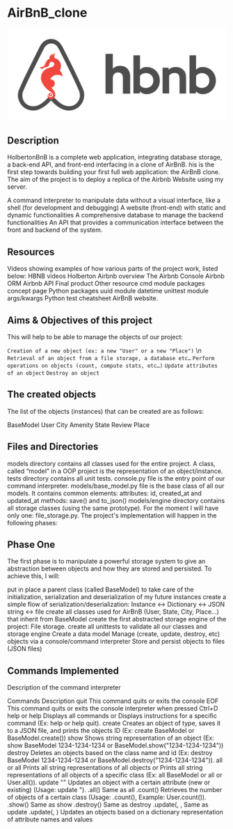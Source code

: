 # AirBnB_clone
![Airbnb](https://github.com/Dikachis/AirBnB_clone/raw/main/web_static/images/65f4a1dd9c51265f49d0.png?raw=true)

## Description
HolbertonBnB is a complete web application, integrating database storage, a back-end API, and front-end interfacing in a clone of AirBnB.
his is the first step towards building your first full web application: the AirBnB clone. The aim of the project is to deploy a replica of the Airbnb Website using my server.

A command interpreter to manipulate data without a visual interface, like a shell (for development and debugging)
A website (front-end) with static and dynamic functionalities
A comprehensive database to manage the backend functionalities
An API that provides a communication interface between the front and backend of the system.

## Resources
Videos showing examples of how various parts of the project work, listed below:
HBNB videos
Holberton Airbnb overview
The Airbnb Console
Airbnb ORM
Airbnb API
Final product
Other resource
cmd module
packages concept page
Python packages
uuid module
datetime
unittest module
args/kwargs
Python test cheatsheet
AirBnB website.

## Aims & Objectives of this project
This will help to be able to manage the objects of our project:

` Creation of a new object (ex: a new "User" or a new "Place") ` \n
` Retrieval of an object from a file storage, a database etc… `
` Perform operations on objects (count, compute stats, etc…) `
` Update attributes of an object `
` Destroy an object `

## The created objects
The list of the objects (instances) that can be created are as follows:

BaseModel
User
City
Amenity
State
Review
Place

## Files and Directories
models directory contains all classes used for the entire project. A class, called “model” in a OOP project is the representation of an object/instance.
tests directory contains all unit tests.
console.py file is the entry point of our command interpreter.
models/base_model.py file is the base class of all our models. It contains common elements:
attributes: id, created_at and updated_at
methods: save() and to_json()
models/engine directory contains all storage classes (using the same prototype). For the moment I will have only one: file_storage.py.
The project's implementation will happen in the following phases:

## Phase One
The first phase is to manipulate a powerful storage system to give an abstraction between objects and how they are stored and persisted. To achieve this, I will:

put in place a parent class (called BaseModel) to take care of the initialization, serialization and deserialization of my future instances
create a simple flow of serialization/deserialization: Instance <-> Dictionary <-> JSON string <-> file
create all classes used for AirBnB (User, State, City, Place…) that inherit from BaseModel
create the first abstracted storage engine of the project: File storage.
create all unittests to validate all our classes and storage engine
Create a data model
Manage (create, update, destroy, etc) objects via a console/command interpreter
Store and persist objects to files (JSON files)

## Commands Implemented
Description of the command interpreter

Commands	Description
quit	This command quits or exits the console
EOF	This command quits or exits the console interpreter when pressed Ctrl+D
help or help <command>	Displays all commands or Displays instructions for a specific command (Ex: help or help quit).
create <class>	Creates an object of type, saves it to a JSON file, and prints the objects ID (Ex: create BaseModel or BaseModel.create())
show <class> <ID>	Shows string representation of an object (Ex: show BaseModel 1234-1234-1234 or BaseModel.show("1234-1234-1234"))
destroy <class> <ID>	Deletes an objects based on the class name and id (Ex: destroy BaseModel 1234-1234-1234 or BaseModel.destroy("1234-1234-1234")).
all or all <class>	Prints all string representations of all objects or Prints all string representations of all objects of a specific class (Ex: all BaseModel or all or User.all()).
update <class> <id> <attribute name> "<attribute value>"	Updates an object with a certain attribute (new or existing) (Usage: update <class name> <id> <attribute name> "<attribute value>).
<class>.all()	Same as all <class>
<class>.count()	Retrieves the number of objects of a certain class (Usage: <class name>.count(), Example: User.count()).
<class>.show(<ID>)	Same as show <class> <ID>
<class>.destroy(<ID>)	Same as destroy <class> <ID>
<class>.update(<ID>, <attribute name>, <attribute value>	Same as update <class> <ID> <attribute name> <attribute value>
<class>.update(<ID>, <dictionary representation>)	Updates an objects based on a dictionary representation of attribute names and values

